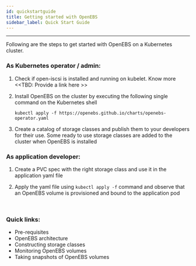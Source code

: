 ```yaml
---
id: quickstartguide
title: Getting started with OpenEBS
sidebar_label: Quick Start Guide
---
```


------

Following are the steps to get started with OpenEBS on a Kubernetes cluster.

### As Kubernetes operator / admin:

1. Check if open-iscsi is installed and running on kubelet. Know more <<TBD: Provide a link here >>

2. Install OpenEBS on the cluster by executing the following single command on the Kubernetes shell

   ```
   kubectl apply -f https://openebs.github.io/charts/openebs-operator.yaml
   ```

3. Create a catalog of storage classes and publish them to your developers for their use. Some ready to use storage classes are added to the cluster when OpenEBS is installed

### As application developer:

1. Create a PVC spec with the right storage class and use it in the application yaml file

2. Apply the yaml file using `kubectl apply -f` command and observe that an OpenEBS volume is provisioned and bound to the application pod

   ​

### Quick links:

- Pre-requisites 
- OpenEBS architecture
- Constructing storage classes
- Monitoring OpenEBS volumes
- Taking snapshots of OpenEBS volumes









<!-- Hotjar Tracking Code for https://docs.openebs.io -->
<script>
   (function(h,o,t,j,a,r){
       h.hj=h.hj||function(){(h.hj.q=h.hj.q||[]).push(arguments)};
       h._hjSettings={hjid:785693,hjsv:6};
       a=o.getElementsByTagName('head')[0];
       r=o.createElement('script');r.async=1;
       r.src=t+h._hjSettings.hjid+j+h._hjSettings.hjsv;
       a.appendChild(r);
   })(window,document,'https://static.hotjar.com/c/hotjar-','.js?sv=');
</script>
